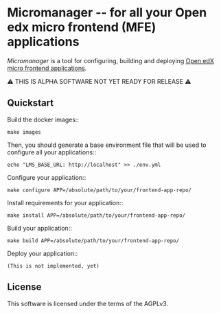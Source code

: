 Micromanager -- for all your Open edx micro frontend (MFE) applications
=======================================================================

*Micromanager* is a tool for configuring, building and deploying [Open edX micro frontend applications](https://github.com/edx/edx-developer-docs/blob/master/docs/micro-frontends-in-open-edx.rst).

⚠️ THIS IS ALPHA SOFTWARE NOT YET READY FOR RELEASE ⚠️

Quickstart
----------

Build the docker images::

    make images

Then, you should generate a base environment file that will be used to configure all your applications::

    echo "LMS_BASE_URL: http://localhost" >> ./env.yml

Configure your application::

    make configure APP=/absolute/path/to/your/frontend-app-repo/

Install requirements for your application::

    make install APP=/absolute/path/to/your/frontend-app-repo/

Build your application::

    make build APP=/absolute/path/to/your/frontend-app-repo/
  
Deploy your application::

    (This is not implemented, yet)
  
License
-------

This software is licensed under the terms of the AGPLv3.